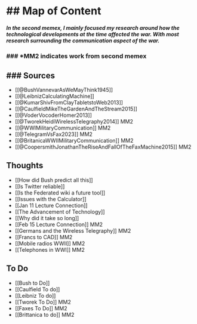 # ## Map of Content
##### In the second memex, I mainly focused my research around how the technological developments at the time affected the war. With most research surrounding the communication aspect of the war.


### ### *MM2 indicates work from second memex

## ### Sources
- [[@BushVannevarAsWeMayThink1945]]
- [[@LeibnizCalculatingMachine]]
- [[@KumarShivFromClayTabletstoWeb2013]]
- [[@CaulfieldMikeTheGardenAndTheStream2015]]
- [[@VoderVocoderHomer2013]]
- [[@TworekHeidiWirelessTelegraphy2014]] MM2
- [[@WWIMilitaryCommunication]] MM2
- [[@TelegramVsFax2023]] MM2
- [[@BritanicaWWIIMilitaryCommunication]] MM2
- [[@CoopersmithJonathanTheRiseAndFallOfTheFaxMachine2015]] MM2


## Thoughts

- [[How did Bush predict all this]]
-  [[Is Twitter reliable]]
-   [[Is the Federated wiki a future tool]]
-   [[Issues with the Calculator]]
-   [[Jan 11 Lecture Connection]]
-   [[The Advancement of Technology]]
-   [[Why did it take so long]]
-   [[Feb 15 Lecture Connection]] MM2
-   [[Germans and the Wireless Telegraphy]] MM2
-    [[Francs to CAD]] MM2
-    [[Mobile radios WWII]] MM2
-    [[Telephones in WWI]] MM2

## To Do

- [[Bush to Do]]
- [[Caulfield To do]]
- [[Leibniz To do]]
- [[Tworek To Do]] MM2
- [[Faxes To Do]] MM2
-  [[Brittanica to do]] MM2
